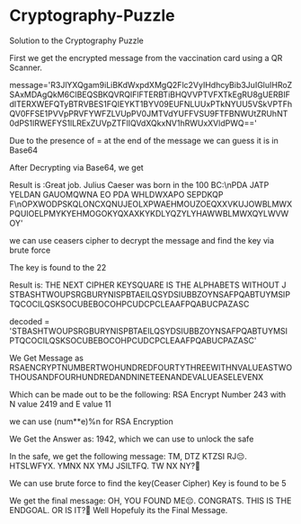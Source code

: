 # Cryptography-Puzzle
Solution to the Cryptography Puzzle

First we get the encrypted message from the vaccination card using a QR Scanner.

message='R3JlYXQgam9iLiBKdWxpdXMgQ2Flc2VyIHdhcyBib3JuIGluIHRoZSAxMDAgQkM6ClBEQSBKQVRQIFlFTERBTiBHQVVPTVFXTkEgRU8gUERBIFdITERXWEFQTyBTRVBES1FQIEYKT1BYV09EUFNLUUxPTkNYUU5VSkVPTFhQV0FFSE1PVVpPRVFYWFZLVUpPV0JMTVdYUFFVSU9FTFBNWUtZRUhNT0dPS1lRWEFYS1lLRExZUVpZTFlIQVdXQkxNV1hRWUxXVldPWQ=='

Due to the presence of = at the end of the message we can guess it is in Base64

After Decrypting via Base64, we get

Result is :Great job. Julius Caeser was born in the 100 BC:\nPDA JATP YELDAN GAUOMQWNA EO PDA WHLDWXAPO SEPDKQP F\nOPXWODPSKQLONCXQNUJEOLXPWAEHMOUZOEQXXVKUJOWBLMWXPQUIOELPMYKYEHMOGOKYQXAXKYKDLYQZYLYHAWWBLMWXQYLWVWOY'

we can use ceasers cipher to decrypt the message and find the key via brute force

The key is found to the 22

Result is: THE NEXT CIPHER KEYSQUARE IS THE ALPHABETS WITHOUT J STBASHTWOUPSRGBURYNISPBTAEILQSYDSIUBBZOYNSAFPQABTUYMSIPTQCOCILQSKSOCUBEBOCOHPCUDCPCLEAAFPQABUCPAZASC

decoded = 'STBASHTWOUPSRGBURYNISPBTAEILQSYDSIUBBZOYNSAFPQABTUYMSIPTQCOCILQSKSOCUBEBOCOHPCUDCPCLEAAFPQABUCPAZASC'

We Get Message as RSAENCRYPTNUMBERTWOHUNDREDFOURTYTHREEWITHNVALUEASTWOTHOUSANDFOURHUNDREDANDNINETEENANDEVALUEASELEVENX

Which can be made out to be the following:
RSA Encrypt Number 243 with N value 2419 and E value 11

we can use (num**e)%n for RSA Encryption

We Get the Answer as: 1942, which we can use to unlock the safe

In the safe, we get the following message:
TM, DTZ KTZSI RJ😔. HTSLWFYX. YMNX NX YMJ JSILTFQ. TW NX NY?🤨

We can use brute force to find the key(Ceaser Cipher)
Key is found to be 5

We get the final message: OH, YOU FOUND ME😔. CONGRATS. THIS IS THE ENDGOAL. OR IS IT?🤨
Well Hopefuly its the Final Message.
